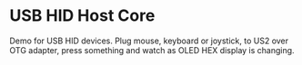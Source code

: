 # USB HID Host Core

Demo for USB HID devices. Plug mouse, keyboard or joystick,
to US2 over OTG adapter, press something and watch as 
OLED HEX display is changing.
